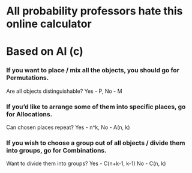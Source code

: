 # All probability professors hate this online calculator

# Based on AI (c)




### If you want to place / mix all the objects, you should go for Permutations.

Are all objects distinguishable? Yes - P, No - M

### If you’d like to arrange some of them into specific places, go for Allocations.

Can chosen places repeat? Yes - n^k, No - A(n, k)

### If you wish to choose a group out of all objects / divide them into groups, go for Combinations.

Want to divide them into groups?
   Yes -  C(n+k-1, k-1)
   No - C(n, k)
   
   
